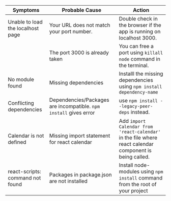 <link rel="stylesheet" href="../../stylesheets/extra.css" />
<link rel="preconnect" href="https://fonts.googleapis.com">
<link rel="preconnect" href="https://fonts.gstatic.com" crossorigin>
<link href="https://fonts.googleapis.com/css2?family=Scope+One&display=swap" rel="stylesheet">

| **Symptoms** | **Probable Cause** | **Action** |
| ------------ | ------------------ | ---------- |
| Unable to load the localhost page | Your URL does not match your port number. | Double check in the browser if the app is running on localhost 3000. |
|     | The port 3000 is already taken | You can free a port using ```killall node``` command in the terminal.|
| No module found | Missing dependencies | Installl the missing dependencies using ```npm install dependency-name```
| Conflicting dependencies | Dependencies/Packages are incompatible. ```npm install``` gives error| use ```npm install --legacy-peer-deps``` instead. 
| Calendar is not defined | Missing import statement for react calendar | Add ```import Calendar from 'react-calendar'``` in the file where react calendar component is being called.
| react-scripts: command not found| Packages in package.json are not installed | Install node-modules using `npm install` command from the root of your project


